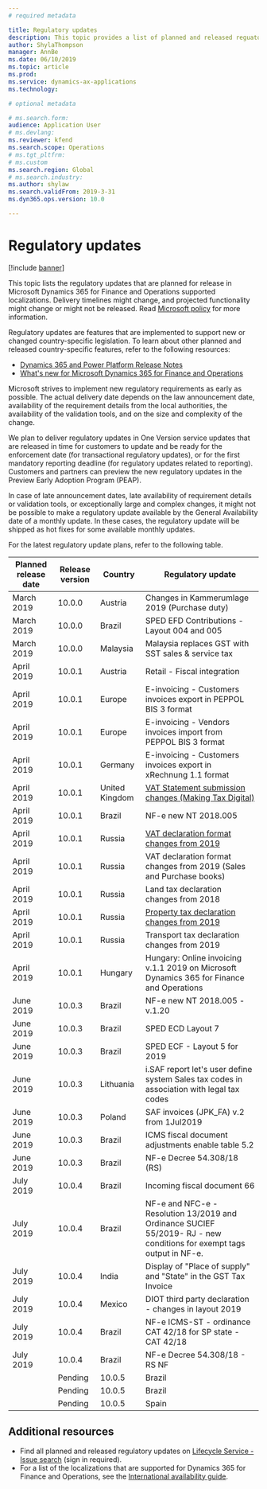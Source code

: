 ```yaml
---
# required metadata

title: Regulatory updates
description: This topic provides a list of planned and released reguatory updates for Microsoft Dynamics 365 for Finance and Operations.
author: ShylaThompson
manager: AnnBe
ms.date: 06/10/2019
ms.topic: article
ms.prod: 
ms.service: dynamics-ax-applications
ms.technology: 

# optional metadata

# ms.search.form:
audience: Application User
# ms.devlang: 
ms.reviewer: kfend
ms.search.scope: Operations
# ms.tgt_pltfrm: 
# ms.custom
ms.search.region: Global
# ms.search.industry: 
ms.author: shylaw
ms.search.validFrom: 2019-3-31
ms.dyn365.ops.version: 10.0

---
```


# Regulatory updates

[!include [banner](../includes/banner.md)]

This topic lists the regulatory updates that are planned for release in Microsoft Dynamics 365 for Finance and Operations supported localizations. Delivery timelines might change, and projected functionality might change or might not be released. Read [Microsoft policy](https://go.microsoft.com/fwlink/p/?linkid=2007332) for more information. 

Regulatory updates are features that are implemented to support new or changed country-specific legislation. To learn about other planned and released country-specific features, refer to the following resources:

- [Dynamics 365 and Power Platform Release Notes](https://docs.microsoft.com/business-applications-release-notes/index)
- [What's new for Microsoft Dynamics 365 for Finance and Operations](../../fin-and-ops/get-started/whats-new-changed.md)

Microsoft strives to implement new regulatory requirements as early as possible. The actual delivery date depends on the law announcement date, availability of the requirement details from the local authorities, the availability of the validation tools, and on the size and complexity of the change. 

We plan to deliver regulatory updates in One Version service updates that are released in time for customers to update and be ready for the enforcement date (for transactional regulatory updates), or for the first mandatory reporting deadline (for regulatory updates related to reporting). Customers and partners can preview the new regulatory updates in the Preview Early Adoption Program (PEAP).

In case of late announcement dates, late availability of requirement details or validation tools, or exceptionally large and complex changes, it might not be possible to make a regulatory update available by the General Availability date of a monthly update. In these cases, the regulatory update will be shipped as hot fixes for some available monthly updates.

For the latest regulatory update plans, refer to the following table. 

|Planned release date|Release version|Country|Regulatory update|
|--------------------|---------------|-------|-------|
|      March 2019          |   10.0.0      | Austria      |   Changes in Kammerumlage 2019 (Purchase duty)    |
|      March 2019          |   10.0.0      |   Brazil    |     SPED EFD Contributions - Layout  004 and 005  |
|      March 2019          |   10.0.0      |    Malaysia     |Malaysia replaces GST with SST sales & service tax        |
|      April 2019          |   10.0.1      |    Austria     |Retail - Fiscal integration         |
|      April 2019          |   10.0.1      |    Europe     |E-invoicing - Customers invoices export in PEPPOL BIS 3 format         |
|      April 2019          |   10.0.1      |    Europe     |E-invoicing - Vendors invoices import from PEPPOL BIS 3 format         |
|      April 2019          |   10.0.1      |   Germany     |E-invoicing - Customers invoices export in xRechnung 1.1 format         |
|      April 2019          |   10.0.1      |    United Kingdom     |[VAT Statement submission changes (Making Tax Digital)](emea-gbr-mtd-vat-integration.md)    |    
|      April 2019          |   10.0.1      |    Brazil     |NF-e new NT 2018.005         |
|      April 2019          |   10.0.1      |    Russia     |[VAT declaration format changes from 2019](rus-VAT-declaration.md) |
|      April 2019          |   10.0.1      |    Russia     |VAT declaration format changes from 2019 (Sales and Purchase books) |
|      April 2019          |   10.0.1      |    Russia     |Land tax declaration changes from 2018 |
|      April 2019          |   10.0.1      |    Russia     |[Property tax declaration changes from 2019](rus-assessed-tax-declaration.md)|
|      April 2019          |   10.0.1      |    Russia     |Transport tax declaration changes from 2019  |
|      April 2019            |   10.0.1      | Hungary      |  Hungary: Online invoicing v.1.1 2019 on Microsoft Dynamics 365 for Finance and Operations  |
|      June 2019            |   10.0.3      | Brazil      |   NF-e new NT 2018.005 - v.1.20   |
|      June 2019            |   10.0.3      | Brazil      |   SPED ECD Layout 7   |
|      June 2019            |   10.0.3      | Brazil      |   SPED ECF - Layout 5 for 2019   |
|      June 2019            |   10.0.3      | Lithuania    |   i.SAF report let's user define system Sales tax codes in association with legal tax codes    |
|      June 2019            |   10.0.3      | Poland     |   SAF invoices (JPK_FA) v.2 from 1Jul2019  |
|      June 2019            |   10.0.3      | Brazil   |   ICMS fiscal document adjustments enable table 5.2   |
|      June 2019            |   10.0.3      | Brazil    |   NF-e Decree 54.308/18 (RS)   |
  | July 2019            |   10.0.4      | Brazil    |   Incoming fiscal document 66   |
   | July 2019            |   10.0.4      | Brazil    |   NF-e and NFC-e - Resolution 13/2019 and Ordinance SUCIEF 55/2019- RJ - new conditions for exempt tags output in NF-e.   |
   | July 2019            |   10.0.4      | India   |   Display of "Place of supply" and "State" in the GST Tax Invoice  |
   | July 2019            |   10.0.4      | Mexico   |  DIOT third party declaration - changes in layout 2019   |
   | July 2019            |   10.0.4      | Brazil    |   NF-e ICMS-ST - ordinance CAT 42/18 for SP state - CAT 42/18
   | July 2019            |   10.0.4      | Brazil    |   NF-e Decree 54.308/18 - RS NF   |
       | Pending            |   10.0.5      | Brazil    |   Sped contributions practical guide 1.31. new guidance   |
         | Pending            |   10.0.5      | Brazil    |   A new version of technical notes for NF-e: NT 2019.001 Version 1.00   |
          | Pending            |   10.0.5      | Spain    |   Validation rules change from October 1, 2019   |
   


## Additional resources
- Find all planned and released regulatory updates on [Lifecycle Service - Issue search](https://lcs.dynamics.com/Logon/Index) (sign in required).
- For a list of the localizations that are supported for Dynamics 365 for Finance and Operations, see the [International availability guide](https://aka.ms/dynamics_365_international_availability_deck).

